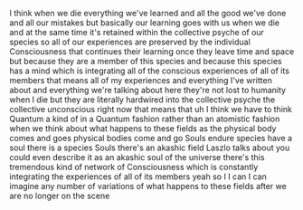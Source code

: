 I think when we die everything we've learned and all the good we've done and all our mistakes but basically our learning goes with us when we die and at the same time it's retained within the collective psyche of our species so all of our experiences are preserved by the individual Consciousness that continues their learning once they leave time and space but because they are a member of this species and because this species has a mind which is integrating all of the conscious experiences of all of its members that means all of my experiences and everything I've written about and everything we're talking about here they're not lost to humanity when I die but they are literally hardwired into the collective psyche the collective unconscious right now that means that uh I think we have to think Quantum a kind of in a Quantum fashion rather than an atomistic fashion when we think about what happens to these fields as the physical body comes and goes physical bodies come and go Souls endure species have a soul there is a species Souls there's an akashic field Laszlo talks about you could even describe it as an akashic soul of the universe there's this tremendous kind of network of Consciousness which is constantly integrating the experiences of all of its members yeah so I I can I can imagine any number of variations of what happens to these fields after we are no longer on the scene
